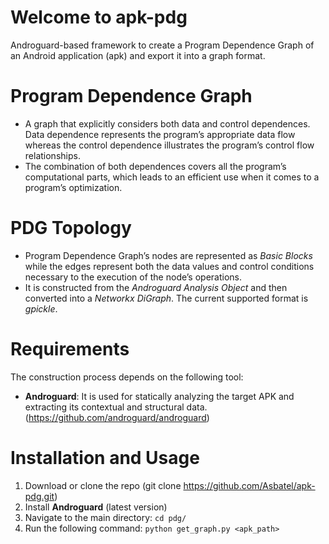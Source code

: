 # Welcome to apk-pdg

Androguard-based framework to create a Program Dependence Graph of an Android application (apk) and export it into a graph format.

# Program Dependence Graph

- A graph that explicitly considers both data and control dependences. Data dependence represents the program’s appropriate data flow whereas the control dependence illustrates the program’s control flow relationships.
- The combination of both dependences covers all the program’s computational parts, which leads to an efficient use when it comes to a program’s optimization. 

# PDG Topology 

- Program Dependence Graph’s nodes are represented as *Basic Blocks* while the edges represent both the data values and control conditions necessary to the execution of the node’s operations.
- It is constructed from the *Androguard Analysis Object* and then converted into a *Networkx DiGraph*. The current supported format is *gpickle*.

# Requirements

The construction process depends on the following tool:

   - **Androguard**: It is used for statically analyzing the target APK and extracting its contextual and structural data. (https://github.com/androguard/androguard)
    
# Installation and Usage

   1. Download or clone the repo (git clone https://github.com/Asbatel/apk-pdg.git)
   2. Install **Androguard** (latest version)
   3. Navigate to the main directory: `cd pdg/`
   4. Run the following command: `python get_graph.py <apk_path>`
  



